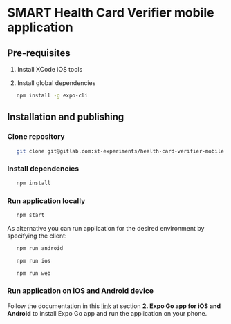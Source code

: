 # SMART Health Card Verifier mobile application

## Pre-requisites

1. Install XCode iOS tools

2. Install global dependencies

```bash
   npm install -g expo-cli
```

## Installation and publishing

### Clone repository

```bash
   git clone git@gitlab.com:st-experiments/health-card-verifier-mobile.git
```

### Install dependencies

```bash
   npm install
```

### Run application locally

```bash
   npm start
```

As alternative you can run application for the desired environment by specifying the client:

```bash
   npm run android
```

```bash
   npm run ios
```

```bash
   npm run web
```

### Run application on iOS and Android device
Follow the documentation in this [link](https://docs.expo.io/get-started/installation/#2-expo-go-app-for-ios-and)
at section **2. Expo Go app for iOS and Android** to install Expo Go app and run the application on your phone.
